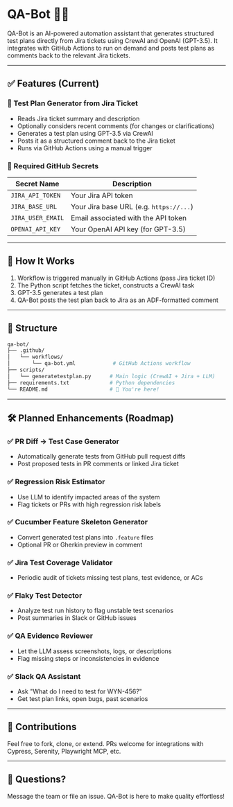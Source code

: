 # QA-Bot 🧪🤖

QA-Bot is an AI-powered automation assistant that generates structured test plans directly from Jira tickets using CrewAI and OpenAI (GPT-3.5). It integrates with GitHub Actions to run on demand and posts test plans as comments back to the relevant Jira tickets.

---

## ✅ Features (Current)

### 🎯 Test Plan Generator from Jira Ticket
- Reads Jira ticket summary and description
- Optionally considers recent comments (for changes or clarifications)
- Generates a test plan using GPT-3.5 via CrewAI
- Posts it as a structured comment back to the Jira ticket
- Runs via GitHub Actions using a manual trigger

### 🔐 Required GitHub Secrets
| Secret Name         | Description                              |
|---------------------|------------------------------------------|
| `JIRA_API_TOKEN`    | Your Jira API token                      |
| `JIRA_BASE_URL`     | Your Jira base URL (e.g. `https://...`)  |
| `JIRA_USER_EMAIL`   | Email associated with the API token      |
| `OPENAI_API_KEY`    | Your OpenAI API key (for GPT-3.5)        |

---

## 🚀 How It Works

1. Workflow is triggered manually in GitHub Actions (pass Jira ticket ID)
2. The Python script fetches the ticket, constructs a CrewAI task
3. GPT-3.5 generates a test plan
4. QA-Bot posts the test plan back to Jira as an ADF-formatted comment

---

## 📁 Structure

```bash
qa-bot/
├── .github/
│   └── workflows/
│       └── qa-bot.yml            # GitHub Actions workflow
├── scripts/
│   └── generatetestplan.py      # Main logic (CrewAI + Jira + LLM)
├── requirements.txt             # Python dependencies
└── README.md                    # 📄 You're here!
```

---

## 🛠️ Planned Enhancements (Roadmap)

### ✅ PR Diff → Test Case Generator
- Automatically generate tests from GitHub pull request diffs
- Post proposed tests in PR comments or linked Jira ticket

### ✅ Regression Risk Estimator
- Use LLM to identify impacted areas of the system
- Flag tickets or PRs with high regression risk labels

### ✅ Cucumber Feature Skeleton Generator
- Convert generated test plans into `.feature` files
- Optional PR or Gherkin preview in comment

### ✅ Jira Test Coverage Validator
- Periodic audit of tickets missing test plans, test evidence, or ACs

### ✅ Flaky Test Detector
- Analyze test run history to flag unstable test scenarios
- Post summaries in Slack or GitHub issues

### ✅ QA Evidence Reviewer
- Let the LLM assess screenshots, logs, or descriptions
- Flag missing steps or inconsistencies in evidence

### ✅ Slack QA Assistant
- Ask "What do I need to test for WYN-456?"
- Get test plan links, open bugs, past scenarios

---

## 🙌 Contributions
Feel free to fork, clone, or extend. PRs welcome for integrations with Cypress, Serenity, Playwright MCP, etc.

---

## 💬 Questions?
Message the team or file an issue. QA-Bot is here to make quality effortless!
